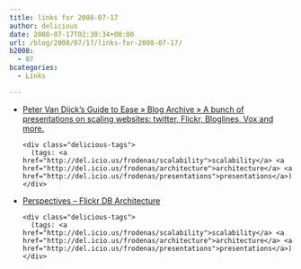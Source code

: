 ```yaml
---
title: links for 2008-07-17
author: delicious
date: 2008-07-17T02:30:34+00:00
url: /blog/2008/07/17/links-for-2008-07-17/
b2008:
  - 07
bcategories:
  - Links

---
```

<ul class="delicious">
  <li>
    <div class="delicious-link">
      <a href="http://poorbuthappy.com/ease/archives/2007/04/29/3616/the-top-10-presentation-on-scaling-websites-twitter-flickr-bloglines-vox-and-more">Peter Van Dijck’s Guide to Ease » Blog Archive » A bunch of presentations on scaling websites: twitter, Flickr, Bloglines, Vox and more.</a>
    </div>
    
    <div class="delicious-tags">
      (tags: <a href="http://del.icio.us/frodenas/scalability">scalability</a> <a href="http://del.icio.us/frodenas/architecture">architecture</a> <a href="http://del.icio.us/frodenas/presentations">presentations</a>)
    </div>
  </li>
  
  <li>
    <div class="delicious-link">
      <a href="http://perspectives.mvdirona.com/2008/07/16/FlickrDBArchitecture.aspx">Perspectives &#8211; Flickr DB Architecture</a>
    </div>
    
    <div class="delicious-tags">
      (tags: <a href="http://del.icio.us/frodenas/scalability">scalability</a> <a href="http://del.icio.us/frodenas/architecture">architecture</a> <a href="http://del.icio.us/frodenas/presentations">presentations</a>)
    </div>
  </li>
</ul>